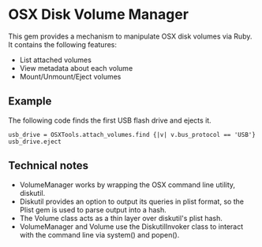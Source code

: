 # OSX Disk Volume Manager

This gem provides a mechanism to manipulate OSX disk volumes via Ruby. It contains the following features:

* List attached volumes
* View metadata about each volume
* Mount/Unmount/Eject volumes

## Example

The following code finds the first USB flash drive and ejects it.

    usb_drive = OSXTools.attach_volumes.find {|v| v.bus_protocol == 'USB'}
    usb_drive.eject

## Technical notes

* VolumeManager works by wrapping the OSX command line utility, diskutil.
* Diskutil provides an option to output its queries in plist format, so the Plist gem is used to parse output into a hash.
* The Volume class acts as a thin layer over diskutil's plist hash.
* VolumeManager and Volume use the DiskutilInvoker class to interact with the command line via system() and popen().